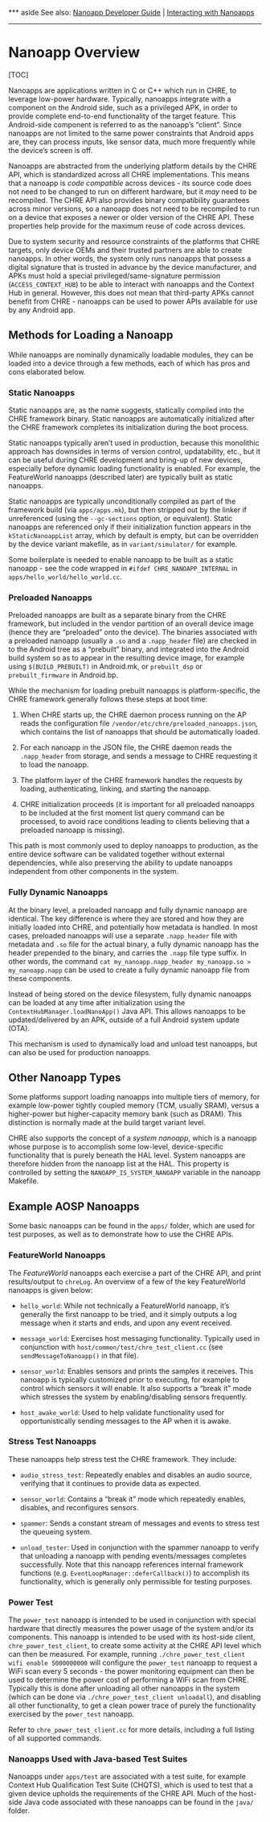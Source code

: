 *** aside
See also: [Nanoapp Developer Guide](/doc/nanoapp_developer_guide.md) |
[Interacting with Nanoapps](/doc/nanoapp_clients.md)
***

# Nanoapp Overview

[TOC]

Nanoapps are applications written in C or C++ which run in CHRE, to leverage
low-power hardware. Typically, nanoapps integrate with a component on the
Android side, such as a privileged APK, in order to provide complete end-to-end
functionality of the target feature. This Android-side component is referred to
as the nanoapp’s “client”. Since nanoapps are not limited to the same power
constraints that Android apps are, they can process inputs, like sensor data,
much more frequently while the device’s screen is off.

Nanoapps are abstracted from the underlying platform details by the CHRE API,
which is standardized across all CHRE implementations. This means that a nanoapp
is *code compatible* across devices - its source code does not need to be
changed to run on different hardware, but it *may* need to be recompiled. The
CHRE API also provides binary compatibility guarantees across minor versions, so
a nanoapp does not need to be recompiled to run on a device that exposes a newer
or older version of the CHRE API. These properties help provide for the maximum
reuse of code across devices.

Due to system security and resource constraints of the platforms that CHRE
targets, only device OEMs and their trusted partners are able to create
nanoapps. In other words, the system only runs nanoapps that possess a digital
signature that is trusted in advance by the device manufacturer, and APKs must
hold a special privileged/same-signature permission (`ACCESS_CONTEXT_HUB`) to be
able to interact with nanoapps and the Context Hub in general. However, this
does not mean that third-party APKs cannot benefit from CHRE - nanoapps can be
used to power APIs available for use by any Android app.

## Methods for Loading a Nanoapp

While nanoapps are nominally dynamically loadable modules, they can be loaded
into a device through a few methods, each of which has pros and cons elaborated
below.

### Static Nanoapps

Static nanoapps are, as the name suggests, statically compiled into the CHRE
framework binary. Static nanoapps are automatically initialized after the CHRE
framework completes its initialization during the boot process.

Static nanoapps typically aren’t used in production, because this monolithic
approach has downsides in terms of version control, updatability, etc., but it
can be useful during CHRE development and bring-up of new devices, especially
before dynamic loading functionality is enabled. For example, the FeatureWorld
nanoapps (described later) are typically built as static nanoapps.

Static nanoapps are typically unconditionally compiled as part of the framework
build (via `apps/apps.mk`), but then stripped out by the linker if unreferenced
(using the `--gc-sections` option, or equivalent). Static nanoapps are
referenced only if their initialization function appears in the
`kStaticNanoappList` array, which by default is empty, but can be overridden by
the device variant makefile, as in `variant/simulator/` for example.

Some boilerplate is needed to enable nanoapp to be built as a static nanoapp -
see the code wrapped in `#ifdef CHRE_NANOAPP_INTERNAL` in
`apps/hello_world/hello_world.cc`.

### Preloaded Nanoapps

Preloaded nanoapps are built as a separate binary from the CHRE framework, but
included in the vendor partition of an overall device image (hence they are
“preloaded” onto the device). The binaries associated with a preloaded nanoapp
(usually a `.so` and a `.napp_header` file) are checked in to the Android tree
as a “prebuilt” binary, and integrated into the Android build system so as to
appear in the resulting device image, for example using `$(BUILD_PREBUILT)` in
Android.mk, or `prebuilt_dsp` or `prebuilt_firmware` in Android.bp.

While the mechanism for loading prebuilt nanoapps is platform-specific, the CHRE
framework generally follows these steps at boot time:

1. When CHRE starts up, the CHRE daemon process running on the AP reads the
   configuration file `/vendor/etc/chre/preloaded_nanoapps.json`, which contains
   the list of nanoapps that should be automatically loaded.

2. For each nanoapp in the JSON file, the CHRE daemon reads the `.napp_header`
   from storage, and sends a message to CHRE requesting it to load the nanoapp.

3. The platform layer of the CHRE framework handles the requests by loading,
   authenticating, linking, and starting the nanoapp.

4. CHRE initialization proceeds (it is important for all preloaded nanoapps to
   be included at the first moment list query command can be processed, to
   avoid race conditions leading to clients believing that a preloaded nanoapp
   is missing).

This path is most commonly used to deploy nanoapps to production, as the entire
device software can be validated together without external dependencies, while
also preserving the ability to update nanoapps independent from other components
in the system.

### Fully Dynamic Nanoapps

At the binary level, a preloaded nanoapp and fully dynamic nanoapp are
identical. The key difference is where they are stored and how they are
initially loaded into CHRE, and potentially how metadata is handled. In most
cases, preloaded nanoapps will use a separate `.napp_header` file with metadata
and `.so` file for the actual binary, a fully dynamic nanoapp has the header
prepended to the binary, and carries the `.napp` file type suffix. In other
words, the command `cat my_nanoapp.napp_header my_nanoapp.so > my_nanoapp.napp`
can be used to create a fully dynamic nanoapp file from these components.

Instead of being stored on the device filesystem, fully dynamic nanoapps can be
loaded at any time after initialization using the
`ContextHubManager.loadNanoApp()` Java API. This allows nanoapps to be
updated/delivered by an APK, outside of a full Android system update (OTA).

This mechanism is used to dynamically load and unload test nanoapps, but can
also be used for production nanoapps.

## Other Nanoapp Types

Some platforms support loading nanoapps into multiple tiers of memory, for
example low-power tightly coupled memory (TCM, usually SRAM), versus a
higher-power but higher-capacity memory bank (such as DRAM). This distinction is
normally made at the build target variant level.

CHRE also supports the concept of a *system nanoapp*, which is a nanoapp whose
purpose is to accomplish some low-level, device-specific functionality that is
purely beneath the HAL level. System nanoapps are therefore hidden from the
nanoapp list at the HAL. This property is controlled by setting the
`NANOAPP_IS_SYSTEM_NANOAPP` variable in the nanoapp Makefile.

## Example AOSP Nanoapps

Some basic nanoapps can be found in the `apps/` folder, which are used for test
purposes, as well as to demonstrate how to use the CHRE APIs.

### FeatureWorld Nanoapps

The *FeatureWorld* nanoapps each exercise a part of the CHRE API, and print
results/output to `chreLog`. An overview of a few of the key FeatureWorld
nanoapps is given below:

* `hello_world`: While not technically a FeatureWorld nanoapp, it’s generally
  the first nanoapp to be tried, and it simply outputs a log message when it
  starts and ends, and upon any event received.

* `message_world`: Exercises host messaging functionality. Typically used in
  conjunction with `host/common/test/chre_test_client.cc` (see
  `sendMessageToNanoapp()` in that file).

* `sensor_world`: Enables sensors and prints the samples it receives. This
  nanoapp is typically customized prior to executing, for example to control
  which sensors it will enable. It also supports a “break it” mode which
  stresses the system by enabling/disabling sensors frequently.

* `host_awake_world`: Used to help validate functionality used for
  opportunistically sending messages to the AP when it is awake.

### Stress Test Nanoapps

These nanoapps help stress test the CHRE framework. They include:

* `audio_stress_test`: Repeatedly enables and disables an audio source,
  verifying that it continues to provide data as expected.

* `sensor_world`: Contains a “break it” mode which repeatedly enables, disables,
  and reconfigures sensors.

* `spammer`: Sends a constant stream of messages and events to stress test the
  queueing system.

* `unload_tester`: Used in conjunction with the spammer nanoapp to verify that
  unloading a nanoapp with pending events/messages completes successfully. Note
  that this nanoapp references internal framework functions (e.g.
  `EventLoopManager::deferCallback()`) to accomplish its functionality, which is
  generally only permissible for testing purposes.

### Power Test

The `power_test` nanoapp is intended to be used in conjunction with special
hardware that directly measures the power usage of the system and/or its
components. This nanoapp is intended to be used with its host-side client,
`chre_power_test_client`, to create some activity at the CHRE API level which
can then be measured. For example, running `./chre_power_test_client wifi enable
5000000000` will configure the `power_test` nanoapp to request a WiFi scan every
5 seconds - the power monitoring equipment can then be used to determine the
power cost of performing a WiFi scan from CHRE. Typically this is done after
unloading all other nanoapps in the system (which can be done via
`./chre_power_test_client unloadall`), and disabling all other functionality, to
get a clean power trace of purely the functionality exercised by the
`power_test` nanoapp.

Refer to `chre_power_test_client.cc` for more details, including a full listing
of all supported commands.

### Nanoapps Used with Java-based Test Suites

Nanoapps under `apps/test` are associated with a test suite, for example Context
Hub Qualification Test Suite (CHQTS), which is used to test that a given device
upholds the requirements of the CHRE API. Much of the host-side Java code
associated with these nanoapps can be found in the `java/` folder.
